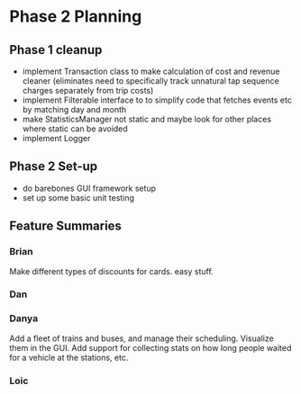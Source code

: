 # Phase 2 Planning

## Phase 1 cleanup
- implement Transaction class to make calculation of cost and revenue cleaner (eliminates need to specifically track unnatural tap sequence charges separately from trip costs)
- implement Filterable interface to to simplify code that fetches events etc by matching day and month
- make StatisticsManager not static and maybe look for other places where static can be avoided
- implement Logger

## Phase 2 Set-up
- do barebones GUI framework setup
- set up some basic unit testing

## Feature Summaries

### Brian
Make different types of discounts for cards. easy stuff.

### Dan
### Danya
Add a fleet of trains and buses, and manage their scheduling. 
Visualize them in the GUI. 
Add support for collecting stats on how long people waited for a vehicle at the stations, etc. 

### Loic
